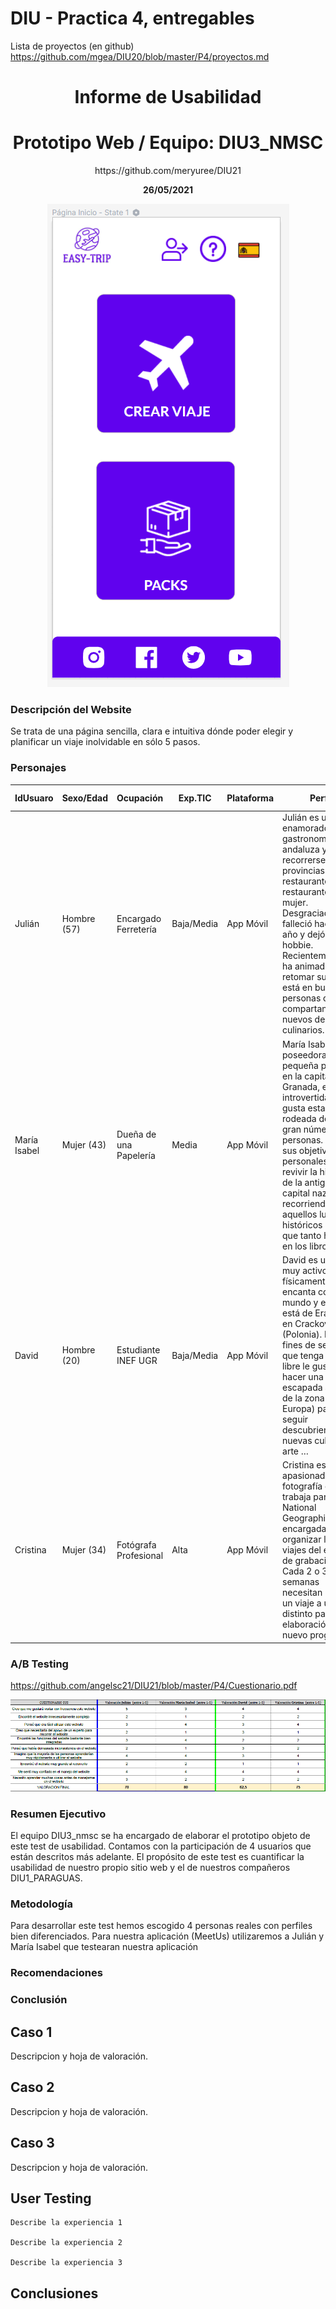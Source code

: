 # DIU - Practica 4, entregables

Lista de proyectos (en github) https://github.com/mgea/DIU20/blob/master/P4/proyectos.md

<h1 align="center">Informe de Usabilidad</h1>

<h1 align="center">Prototipo Web / Equipo: DIU3_NMSC</h1>
<p align="center">https://github.com/meryuree/DIU21</p>

<p align="center"><strong>26/05/2021</strong></p>

<p  align="center"><img src="pagina-inicio.png"></img></p>

<h3>Descripción del Website</h3>
Se trata de una página sencilla, clara e intuitiva dónde poder elegir y planificar un viaje inolvidable en sólo 5 pasos.

<h3>Personajes</h3>

|  IdUsuaro | Sexo/Edad | Ocupación | Exp.TIC | Plataforma | Perfil | Test | SUS Score |
|---|---|---|---|---|---|---|---|
| Julián | Hombre (57) | Encargado Ferretería | Baja/Media | App Móvil | Julián es un enamorado de la gastronomía andaluza y solía recorrerse las provincias de restaurante en restaurante con su mujer. Desgraciadamente falleció hace 1 año y dejó este hobbie. Recientemente se ha animado a retomar su pasión,  está en busca de personas que la compartan y de nuevos destinos culinarios. | MeetUs | 70 | 
| María Isabel | Mujer (43) | Dueña de una Papelería | Media | App Móvil | María Isabel es poseedora de una pequeña papelería en la capital de Granada, es introvertida y no le gusta estar rodeada de un gran número de personas. Uno de sus objetivos personales es revivir la historia de la antigua capital nazarí recorriendo aquellos lugares históricos de los que tanto ha leído en los libros. | MeetUs | 80 |
| David | Hombre (20) | Estudiante INEF UGR | Baja/Media | App Móvil | David es un chico muy activo físicamente que le encanta conocer mundo y este año está de Erasmus en Crackovia (Polonia). En los fines de semana que tenga más libre le gustaría hacer una escapada a países de la zona (Centro Europa) para seguir descubriendo nuevas culturas, arte … | EasyTrip | 62.5 | 
| Cristina | Mujer (34) | Fotógrafa Profesional | Alta | App Móvil | Cristina es una apasionada de la fotografía que trabaja para National Geographic y es la encargada de organizar los viajes del equipo de grabación. Cada 2 o 3 semanas necesitan hacer un viaje a un país distinto para la elaboración de un nuevo programa.  | EasyTrip | 75 |

<h3>A/B Testing</h3>

https://github.com/angelsc21/DIU21/blob/master/P4/Cuestionario.pdf

<p  align="center"><img src="imagen_SUS.PNG"></img></p>

<h3>Resumen Ejecutivo</h3>
El equipo DIU3_nmsc se ha encargado de elaborar el prototipo objeto de este test de usabilidad. Contamos con la participación de 4 usuarios que están descritos más adelante. El propósito de este test es cuantificar la usabilidad de nuestro propio sitio web y el de nuestros compañeros DIU1_PARAGUAS. 

<h3>Metodología</h3>
Para desarrollar este test hemos escogido 4 personas reales con perfiles bien diferenciados. Para nuestra aplicación (MeetUs) utilizaremos a Julián y María Isabel que testearan nuestra aplicación 


<h3>Recomendaciones</h3>

<h3>Conclusión</h3>


## Caso 1

Descripcion y hoja de valoración.    


## Caso 2

Descripcion y hoja de valoración.  


## Caso 3

Descripcion y hoja de valoración.   

## User Testing

	Describe la experiencia 1

	Describe la experiencia 2

	Describe la experiencia 3


## Conclusiones
